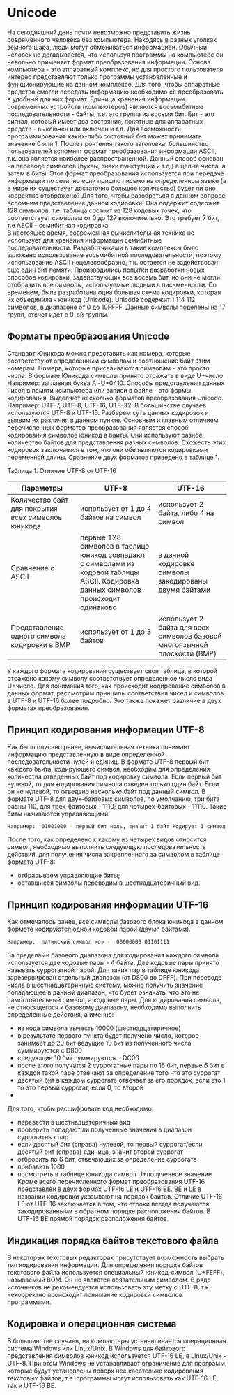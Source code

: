 # Unicode

На сегодняшний день почти невозможно представить жизнь современного человека без компьютера. Находясь в разных уголках земного шара, люди могут обмениваться информацией. Обычный человек не догадывается, что используя программы на компьютере он невольно применяет формат преобразования информации. Основа компьютера - это аппаратный комплекс, но для простого пользователя интерес представляют только программы установленные и функционирующие на данном комплексе. Для того, чтобы аппаратные средства смогли передать информацию необходимо её преобразовать в удобный для них формат. Единица хранения информации современных устройств (компьютеров) являются восьмибитные последовательности - байты, т.е. это группа из восьми бит. Бит - это сигнал, который имеет два состояния, понятные для аппаратных средств - выключен или включен и т.д. Для возможности программирования каких-либо состояний бит может принимать значение 0 или 1. 
После прочтения такого заголовка, большинство пользователей вспомнят формат преобразования информации ASCII, т.к. она является наиболее распространенной. 
Данный способ основан на переводе символов (буквы, знаки пунктуации и т.д.) в целые числа, а затем в биты. Этот формат преобразования используется при передаче информации по сети, но если пришло письмо на определенном языке (а в мире их существует достаточно большое количество) будет ли оно корректно отображено?
Для того, чтобы разобраться в данном вопросе вспомним представление данной кодировки. Она содержит содержит 128 символов, т.е. таблица состоит из 128 кодовых точек, что соответствует символам от 0 до 127 включительно. Это требует 7 бит, т.е  ASCII - семибитная кодировка.  
В настоящее время, современная вычислительная техника не использует для хранения информации семибитные последовательности. Разработчиками в такие комплексы было заложено использование восьмибитной последовательности, поэтому использование ASCII нецелесообразно, т.к. остается не задействован еще один бит памяти.
Производились попытки разработки новых способов кодировки, задействующих все восемь бит, но они не могли отобразить все символы, используемые людьми в письменности.  Со временем, была разработана одна большая схема кодировки, которая их объединила - юникод (Unicode).  Unicode содержит 1 114 112 символов, в диапазоне от 0 до 10FFFF. Данные символы поделены на 17 групп, отсчет идет с 0-ой группы.


## Форматы преобразования Unicode

Стандарт Юникода можно представить как номера, которые соответствуют определенным символам и соотношение байт этим номерам.
Номера, которые присваиваются символам - это просто числа. В формате Юникода символы принято отражать в виде U+число. Например: заглавная буква А -U+0410.
Способы представления данных чисел в памяти компьютера или записи в файле - это формы кодирования.
Выделяют несколько форматов преобразования Unicode. Например: UTF-7, UTF-8, UTF-16, UTF-32. В большинстве случаев используются UTF-8 и UTF-16. Разберем суть данных кодировок и выявим их различия в данном пункте.
Основным и главным отличием перечисленных форматов преобразования является способ кодирования символов юникод в байты. Они используют разное количество байтов для представления разных символов. Схожесть этих кодировок заключается в том, что они обе являются кодировками переменной длины.
Сравнение двух форматов приведено в таблице 1.

Таблица 1. Отличие UTF-8 от UTF-16

| Параметры | UTF-8 | UTF-16 |
| ------ | ------ | ------ |
| Количество байт для покрытия всех символов юникода | использует от 1 до 4 байтов на символ | использует 2 байта, либо 4 на символ |
| Сравнение с ASCII | первые 128 символов в таблице юникод совпадают с символами из кодовой таблицы ASCII. Кодировка данных символов происходит одинаково | в данной кодировке символы закодированы двумя байтами |
| Представление одного символа кодировки в BMP | использует от 1 до 3 байтов | использует 2 байта для всех символов базовой многоязычной плоскости (BMP) |

У каждого формата кодирования существует своя таблица, в которой отражено какому символу соответствует определенное число вида  U+число.
Для понимания того, как происходит кодирование символов в данных формат, рассмотрим принципы соответствия чисел и символов в  UTF-8 и UTF-16 более подробно. Это также покажет различие в двух форматах преобразования.


## Принцип кодирования информации UTF-8

Как было описано ранее, вычислительная техника понимает информацию представленную в виде определенной последовательности нулей и единиц. В формате UTF-8 первый бит каждого байта, кодирующего символ, необходим для определения количества отведенных байт под кодировку символа.
Если первый бит нулевой, то для кодирования символа отведен только один байт. Если он не нулевой, то отведено несколько байт под данный символ. 
В формате UTF-8 для двух-байтовых символов, по умолчанию, три бита равны 110, для трех-байтовых - 1110; для четырех-байтовых - 11110. Такие биты называются управляющими. 
```sh
Например:  01001000 - первый бит ноль, значит 1 байт кодирует 1 символ - «H»
```
После того, как определено к какому из четырех видов относится символ, необходимо выполнить следующую последовательность действий, для получения числа закрепленного за символом в таблице формата UTF-8:
- отбрасываем управляющие биты;
- оставшиеся символы переводим в шестнадцатеричный вид.

## Принцип кодирования информации UTF-16

Как отмечалось ранее, все символы базового блока юникода в данном формате кодируются одной кодовой парой (двумя байтами).
```sh
Например:  латинский символ «o» -  00000000 01101111
```
За пределами базового диапазона для кодирования каждого символа используется две кодовые пары - 4 байта. Две кодовые пары принято называть суррогатной парой. Для таких пар в таблице юникода зарезервирован отдельный диапазон (от D800 до DFFF). При переводе числа в шестнадцатеричную систему, можно получить значение попадающее в данный диапазон, что будет означать, что это не самостоятельный символ, а кодовые пары.
Для кодирования символа, не относящегося к базовому диапазону, необходимо выполнить определенные действия, а именно:
- из кода символа вычесть 10000 (шестнадцатиричное) 
- в результате первого пункта будет получено число, которое занимает до 20 бит
ведущие 10 бит из полученного числа суммируются с D800 
- следующие 10 бит суммируются с DC00
- после этого получатся 2 суррогатные пары по 16 бит, первые 6 бит в каждой такой паре отвечают за определение того что это суррогат
- десятый бит в каждом суррогате отвечает за его порядок, если это 1 то это первый суррогат, если 0, то второй
- 
Для того, чтобы расшифровать код необходимо:

- перевести в шестнадцатеричный вид
- проверить попадают ли полученные значения в диапазон суррогатных пар
- если десятый бит (справа) нулевой, то первый суррогат/если десятый бит (справа) единица, значит второй суррогат
- отбросить по 6 бит, отвечающих за определение суррогата
- прибавить 1000
- посмотреть в таблице юникода символ U+полученное значение
Кроме всего перечисленного формат преобразования UTF-16 представлен в двух формах  UTF-16 LE и UTF-16 BE.  BE и LE в названии кодировки указывают на порядок байтов. Отличие UTF-16 LE от UTF-16 заключается в том, что строки всегда получаются закодированными в обратном порядке расположения байтов. В UTF-16 BE прямой порядок расположения байтов.

## Индикация порядка байтов текстового файла

В некоторых текстовых редакторах присутствует возможность выбрать тип кодирования информации. Для определения порядка байтов текстового файла используется специальный юникод-символ (U+FEFF), называемый BOM. Он не является обязательным символом. В ряде источников не рекомендуется использовать эту метку с UTF-8, т.к. некорректно происходит понимание кодировки символов программами.  

## Кодировка и операционная система

В большинстве случаев, на компьютеры устанавливается операционная система Windows или Linux/Unix.  В Windows для байтового представления символов юникод используется UTF-16 LE, в Linux/Unix - UTF-8. При этом Windows не устанавливает ограничение для программ, которые будут установлены поверх нее касательно кодирования текстовых файлов, т.е. программы могут использовать как UTF-16 LE, так и UTF-16 BE. 


